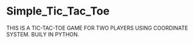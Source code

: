 # Simple_Tic_Tac_Toe

THIS IS A TIC-TAC-TOE GAME FOR TWO PLAYERS USING COORDINATE SYSTEM.
BUILY IN PYTHON.
